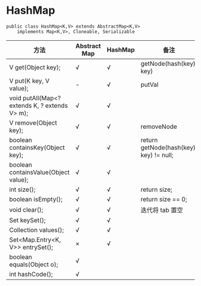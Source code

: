 # HashMap
    public class HashMap<K,V> extends AbstractMap<K,V>
        implements Map<K,V>, Cloneable, Serializable 

方法|Abstract Map|HashMap|备注
-|-|-|-
V get(Object key);|√|√|getNode(hash(key), key)
V put(K key, V value);|-|√|putVal
void putAll(Map<? extends K, ? extends V> m);|√|√|
V remove(Object key);|√|√|removeNode
boolean containsKey(Object key);|√|√|return getNode(hash(key), key) != null;
boolean containsValue(Object value);|√|√|
int size();|√|√|return size;
boolean isEmpty();|√|√|return size == 0;
void clear();|√|√|迭代将 tab 置空
Set<K> keySet();|√|√|
Collection<V> values();|√|√|
Set<Map.Entry<K, V>> entrySet();|×|√|
boolean equals(Object o);|√||
int hashCode();|√||